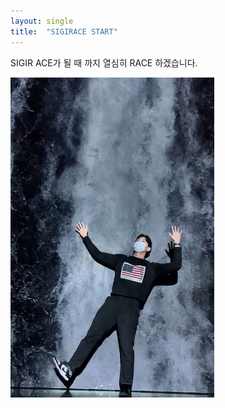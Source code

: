 ```yaml
---
layout: single
title:  "SIGIRACE START"
---
```


SIGIR ACE가 될 때 까지 열심히 RACE 하겠습니다.

<img src="../images/2023-01-07-first/221225_fs.jpeg" alt="221225_fs" style="zoom: 50%;" />
